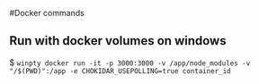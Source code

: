 #Docker commands

## Run with docker volumes on windows
$ `winpty docker run -it -p 3000:3000 -v /app/node_modules -v "/$(PWD)":/app -e CHOKIDAR_USEPOLLING=true container_id`



